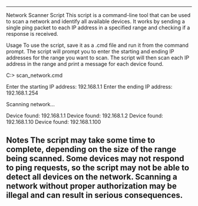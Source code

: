 -------------------------------------------------------------------------------------------------------------------------------------------------------------------------------------------------------------------------------
Network Scanner Script
This script is a command-line tool that can be used to scan a network and identify all available devices. It works by sending a single ping packet to each IP address in a specified range and checking if a response is received.

Usage
To use the script, save it as a .cmd file and run it from the command prompt. The script will prompt you to enter the starting and ending IP addresses for the range you want to scan. The script will then scan each IP address in the range and print a message for each device found.

C:\> scan_network.cmd

Enter the starting IP address: 192.168.1.1
Enter the ending IP address: 192.168.1.254

Scanning network...

Device found: 192.168.1.1
Device found: 192.168.1.2
Device found: 192.168.1.10
Device found: 192.168.1.100

Notes
The script may take some time to complete, depending on the size of the range being scanned.
Some devices may not respond to ping requests, so the script may not be able to detect all devices on the network.
Scanning a network without proper authorization may be illegal and can result in serious consequences.
-------------------------------------------------------------------------------------------------------------------------------------------------------------------------------------------------------------------------------
